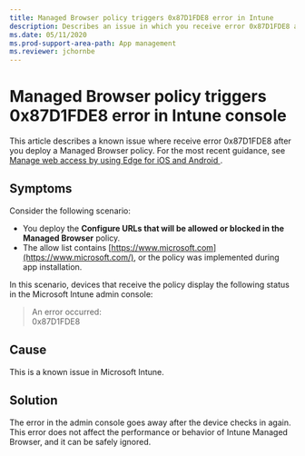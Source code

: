 ```yaml
---
title: Managed Browser policy triggers 0x87D1FDE8 error in Intune
description: Describes an issue in which you receive error 0x87D1FDE8 after you deploy a Managed Browser policy in Microsoft Intune.
ms.date: 05/11/2020
ms.prod-support-area-path: App management
ms.reviewer: jchornbe
---
```

# Managed Browser policy triggers 0x87D1FDE8 error in Intune console

This article describes a known issue where receive error 0x87D1FDE8 after you deploy a Managed Browser policy. For the most recent guidance, see [Manage web access by using Edge for iOS and Android ](/mem/intune/apps/manage-microsoft-edge).

## Symptoms

Consider the following scenario:

- You deploy the **Configure URLs that will be allowed or blocked in the Managed Browser** policy.
- The allow list contains [https://www.microsoft.com](https://www.microsoft.com/), or the policy was implemented during app installation.

In this scenario, devices that receive the policy display the following status in the Microsoft Intune admin console:

> An error occurred:  
> 0x87D1FDE8

## Cause

This is a known issue in Microsoft Intune.

## Solution

The error in the admin console goes away after the device checks in again. This error does not affect the performance or behavior of Intune Managed Browser, and it can be safely ignored.
